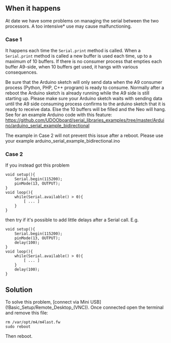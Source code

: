 <h2>When it happens</h2> 
At date we have some problems on managing the serial between the two processors.
A too intensive* use may cause malfunctioning.

<h3>Case 1</h3>
It happens each time the 
<code>Serial.print</code> 
method is called. When a <code>Serial.print</code> method is called a new buffer is used each time, up to a maximum of 10 buffers.
If there is no consumer process that empties each buffer A9-side, when 10 buffers get used, it hangs with various consequences.

Be sure that the Arduino sketch will only send data when the A9 consumer process (Python, PHP, C++ program) is ready to consume. Normally after a reboot the Arduino sketch is already running while the A9 side is still starting up. Please make sure your Arduino sketch waits with sending data until the A9 side consuming process confirms to the arduino sketch that it is ready to receive data. Else the 10 buffers will be filled and the Neo will hang.
See for an example Arduino code with this feature: <a href="https://github.com/UDOOboard/serial_libraries_examples/tree/master/Arduino/arduino_serial_example_bidirectional" target="_blank">https://github.com/UDOOboard/serial_libraries_examples/tree/master/Arduino/arduino_serial_example_bidirectional</a>

The example in Case 2 will not prevent this issue after a reboot. Please use your example arduino_serial_example_bidirectional.ino

<h3>Case 2</h3>
If you instead got this problem

    void setup(){
        Serial.begin(115200);
        pinMode(13, OUTPUT);
    }
    void loop(){
        while(Serial.available() > 0){
            [ ... ]
        }
    }
    
then try if it's possible to add little delays after a Serial call.
E.g.

    void setup(){
        Serial.begin(115200);
        pinMode(13, OUTPUT);
        delay(100);
    }
    void loop(){
        while(Serial.available() > 0){
            [ ... ]
        }
        delay(100);
    }
    
<h2>Solution</h2>
To solve this problem, [connect via Mini USB](!Basic_Setup/Remote_Desktop_(VNC)). Once connected open the terminal and remove this file:

    rm /var/opt/m4/m4last.fw
    sudo reboot

Then reboot.

